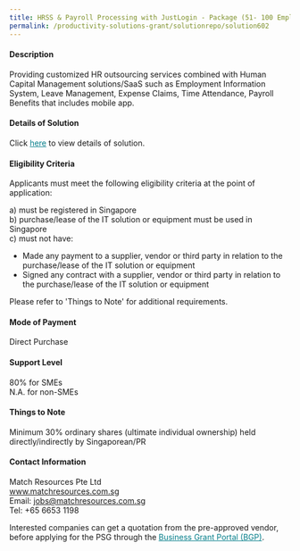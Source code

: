 ```yaml
---
title: HRSS & Payroll Processing with JustLogin - Package (51- 100 Employees)
permalink: /productivity-solutions-grant/solutionrepo/solution602
---
```


#### Description

Providing customized HR outsourcing services combined with Human Capital Management solutions/SaaS such as Employment Information System, Leave Management, Expense Claims, Time Attendance, Payroll Benefits that includes mobile app.

#### Details of Solution

Click <a href='https://govassist.gobusiness.gov.sg/images/psg/Match_Resources_Payroll_Annex_3_CR_wef4May2020_Part_3.pdf' style='color:#037e8a'>here</a> to view details of solution.

#### Eligibility Criteria

Applicants must meet the following eligibility criteria at the point of application:

a) must be registered in Singapore <br>
b) purchase/lease of the IT solution or equipment must be used in Singapore <br>
c) must not have:
- Made any payment to a supplier, vendor or third party in relation to the purchase/lease of the IT solution or equipment
- Signed any contract with a supplier, vendor or third party in relation to the purchase/lease of the IT solution or equipment

Please refer to 'Things to Note' for additional requirements.

#### Mode of Payment
Direct Purchase

#### Support Level
80% for SMEs <br>
N.A. for non-SMEs

#### Things to Note
Minimum 30% ordinary shares (ultimate individual ownership) held directly/indirectly by Singaporean/PR

#### Contact Information
Match Resources Pte Ltd<br>www.matchresources.com.sg<br>Email: jobs@matchresources.com.sg<br>Tel: +65 6653 1198

Interested companies can get a quotation from the pre-approved vendor, before applying for the PSG through the <a target='_blank' style='color:#037e8a' href='https://www.businessgrants.gov.sg/'>Business Grant Portal (BGP)</a>.
